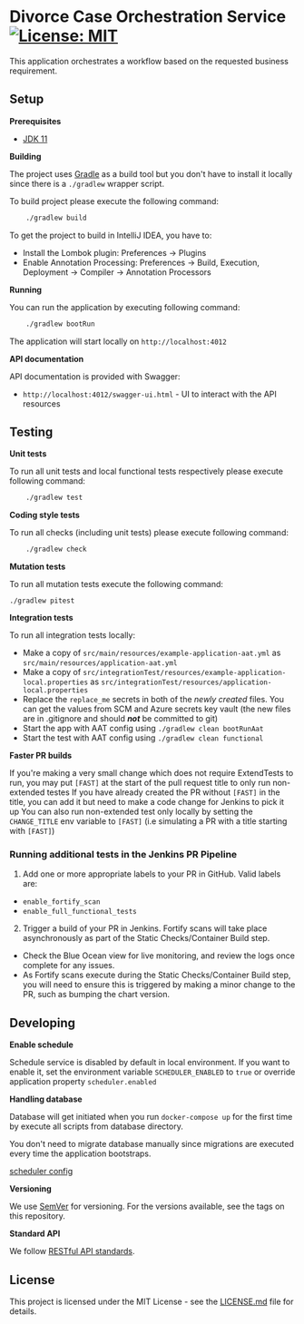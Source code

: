 # Divorce Case Orchestration Service [![License: MIT](https://img.shields.io/badge/License-MIT-yellow.svg)](https://opensource.org/licenses/MIT)

This application orchestrates a workflow based on the requested business requirement.

## Setup

**Prerequisites**

- [JDK 11](https://openjdk.java.net/)

**Building**

The project uses [Gradle](https://gradle.org) as a build tool but you don't have to install it locally since there is a
`./gradlew` wrapper script.

To build project please execute the following command:

```bash
    ./gradlew build
```

To get the project to build in IntelliJ IDEA, you have to:

 - Install the Lombok plugin: Preferences -> Plugins
 - Enable Annotation Processing: Preferences -> Build, Execution, Deployment -> Compiler -> Annotation Processors

**Running**

You can run the application by executing following command:

```bash
    ./gradlew bootRun
```

The application will start locally on `http://localhost:4012`

**API documentation**

API documentation is provided with Swagger:
 - `http://localhost:4012/swagger-ui.html` - UI to interact with the API resources

## Testing

**Unit tests**

To run all unit tests and local functional tests respectively please execute following command:

```bash
    ./gradlew test
```

**Coding style tests**

To run all checks (including unit tests) please execute following command:

```bash
    ./gradlew check
```

**Mutation tests**

To run all mutation tests execute the following command:

```
./gradlew pitest

```

**Integration tests**

To run all integration tests locally:

* Make a copy of `src/main/resources/example-application-aat.yml` as `src/main/resources/application-aat.yml`
* Make a copy of `src/integrationTest/resources/example-application-local.properties` as `src/integrationTest/resources/application-local.properties`
* Replace the `replace_me` secrets in both of the _newly created_ files. You can get the values from SCM and Azure secrets key vault (the new files are in .gitignore and should ***not*** be committed to git)
* Start the app with AAT config using `./gradlew clean bootRunAat`
* Start the test with AAT config using `./gradlew clean functional`

**Faster PR builds**

If you're making a very small change which does not require ExtendTests to run, you may put `[FAST]` at the start of the pull request title to only run non-extended testes
If you have already created the PR without `[FAST]` in the title, you can add it but need to make a code change for Jenkins to pick it up
You can also run non-extended test only locally by setting the `CHANGE_TITLE` env variable to `[FAST]` (i.e simulating a PR with a title starting with `[FAST]`)

### Running additional tests in the Jenkins PR Pipeline

1. Add one or more appropriate labels to your PR in GitHub. Valid labels are:

- ```enable_fortify_scan```
- ```enable_full_functional_tests```

2. Trigger a build of your PR in Jenkins.  Fortify scans will take place asynchronously as part of the Static Checks/Container Build step.
- Check the Blue Ocean view for live monitoring, and review the logs once complete for any issues.
- As Fortify scans execute during the Static Checks/Container Build step, you will need to ensure this is triggered by making a minor change to the PR, such as bumping the chart version.

## Developing

**Enable schedule**

Schedule service is disabled by default in local environment. 
If you want to enable it, set the environment variable `SCHEDULER_ENABLED` to `true` or override application property `scheduler.enabled`

**Handling database**

Database will get initiated when you run ```docker-compose up``` for the first time by execute all scripts from database directory.

You don't need to migrate database manually since migrations are executed every time the application bootstraps.

[scheduler config](./job-scheduler)

**Versioning**

We use [SemVer](http://semver.org/) for versioning.
For the versions available, see the tags on this repository.


**Standard API**

We follow [RESTful API standards](https://hmcts.github.io/restful-api-standards/).

## License

This project is licensed under the MIT License - see the [LICENSE.md](LICENSE.md) file for details.